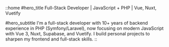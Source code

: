 ::home
#hero_title
Full-Stack Developer | JavaScript + PHP | Vue, Nuxt, Vuetify

#hero_subtitle
I'm a full-stack developer with 10+ years of backend experience in PHP (Symfony/Laravel), now focusing on modern JavaScript with Vue 3, Nuxt, Supabase, and Vuetify. I build personal projects to sharpen my frontend and full-stack skills.
::
